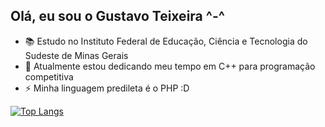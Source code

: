 ## Olá, eu sou o Gustavo Teixeira ^-^

- :books: Estudo no Instituto Federal de Educação, Ciência e Tecnologia do Sudeste de Minas Gerais
- 🌱 Atualmente estou dedicando meu tempo em C++ para programação competitiva
- ⚡ Minha linguagem predileta é o PHP :D

[![Top Langs](https://github-readme-stats.vercel.app/api/top-langs/?username=teiGustavo&layout=compact)](https://github.com/teiGustavo/)
